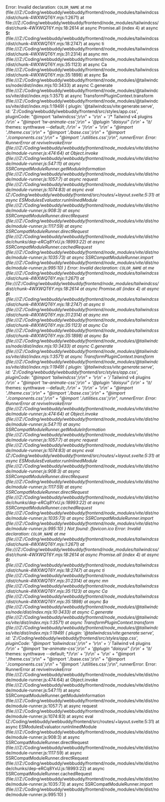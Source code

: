 Error: Invalid declaration: `COLOR_NAME`
    at me (file:///Z:/Coding/webbuddy/webbuddy/frontend/node_modules/tailwindcss/dist/chunk-4WXWQT6Y.mjs:1:2671)
    at file:///Z:/Coding/webbuddy/webbuddy/frontend/node_modules/tailwindcss/dist/chunk-4WXWQT6Y.mjs:18:2614
    at async Promise.all (index 4)
    at async $t (file:///Z:/Coding/webbuddy/webbuddy/frontend/node_modules/tailwindcss/dist/chunk-4WXWQT6Y.mjs:18:2747)
    at async ti (file:///Z:/Coding/webbuddy/webbuddy/frontend/node_modules/tailwindcss/dist/chunk-4WXWQT6Y.mjs:31:2314)
    at async mn (file:///Z:/Coding/webbuddy/webbuddy/frontend/node_modules/tailwindcss/dist/chunk-4WXWQT6Y.mjs:35:1123)
    at async Ca (file:///Z:/Coding/webbuddy/webbuddy/frontend/node_modules/tailwindcss/dist/chunk-4WXWQT6Y.mjs:35:1898)
    at async $a (file:///Z:/Coding/webbuddy/webbuddy/frontend/node_modules/@tailwindcss/node/dist/index.mjs:10:3433)
    at async C.generate (file:///Z:/Coding/webbuddy/webbuddy/frontend/node_modules/@tailwindcss/vite/dist/index.mjs:1:3571)
    at async TransformPluginContext.transform (file:///Z:/Coding/webbuddy/webbuddy/frontend/node_modules/@tailwindcss/vite/dist/index.mjs:1:1949) {
  plugin: '@tailwindcss/vite:generate:serve',
  id: 'Z:/Coding/webbuddy/webbuddy/frontend/src/styles/app.css',
  pluginCode: "@import 'tailwindcss';\r\n" +
    '\r\n' +
    '/* Tailwind v4 plugins */\r\n' +
    "@import 'tw-animate-css';\r\n" +
    '@plugin "daisyui" {\r\n' +
    '\t/* themes: synthwave --default; */\r\n' +
    '}\r\n' +
    '\r\n' +
    "@import './theme.css';\r\n" +
    "@import './base.css';\r\n" +
    "@import './components.css';\r\n" +
    "@import './utilities.css';\r\n",
  runnerError: Error: RunnerError
      at reviveInvokeError (file:///Z:/Coding/webbuddy/webbuddy/frontend/node_modules/vite/dist/node/module-runner.js:474:64)
      at Object.invoke (file:///Z:/Coding/webbuddy/webbuddy/frontend/node_modules/vite/dist/node/module-runner.js:547:11)
      at async SSRCompatModuleRunner.getModuleInformation (file:///Z:/Coding/webbuddy/webbuddy/frontend/node_modules/vite/dist/node/module-runner.js:1057:7)
      at async request (file:///Z:/Coding/webbuddy/webbuddy/frontend/node_modules/vite/dist/node/module-runner.js:1074:83)
      at async eval (Z:/Coding/webbuddy/webbuddy/frontend/src/routes/+layout.svelte:5:31) 
      at async ESModulesEvaluator.runInlinedModule (file:///Z:/Coding/webbuddy/webbuddy/frontend/node_modules/vite/dist/node/module-runner.js:908:3)
      at async SSRCompatModuleRunner.directRequest (file:///Z:/Coding/webbuddy/webbuddy/frontend/node_modules/vite/dist/node/module-runner.js:1117:59)
      at async SSRCompatModuleRunner.directRequest (file:///Z:/Coding/webbuddy/webbuddy/frontend/node_modules/vite/dist/node/chunks/dep-eRCq8YxU.js:18993:22)
      at async SSRCompatModuleRunner.cachedRequest (file:///Z:/Coding/webbuddy/webbuddy/frontend/node_modules/vite/dist/node/module-runner.js:1035:73)
      at async SSRCompatModuleRunner.import (file:///Z:/Coding/webbuddy/webbuddy/frontend/node_modules/vite/dist/node/module-runner.js:995:10)
}
Error: Invalid declaration: `COLOR_NAME`
    at me (file:///Z:/Coding/webbuddy/webbuddy/frontend/node_modules/tailwindcss/dist/chunk-4WXWQT6Y.mjs:1:2671)
    at file:///Z:/Coding/webbuddy/webbuddy/frontend/node_modules/tailwindcss/dist/chunk-4WXWQT6Y.mjs:18:2614
    at async Promise.all (index 4)
    at async $t (file:///Z:/Coding/webbuddy/webbuddy/frontend/node_modules/tailwindcss/dist/chunk-4WXWQT6Y.mjs:18:2747)
    at async ti (file:///Z:/Coding/webbuddy/webbuddy/frontend/node_modules/tailwindcss/dist/chunk-4WXWQT6Y.mjs:31:2314)
    at async mn (file:///Z:/Coding/webbuddy/webbuddy/frontend/node_modules/tailwindcss/dist/chunk-4WXWQT6Y.mjs:35:1123)
    at async Ca (file:///Z:/Coding/webbuddy/webbuddy/frontend/node_modules/tailwindcss/dist/chunk-4WXWQT6Y.mjs:35:1898)
    at async $a (file:///Z:/Coding/webbuddy/webbuddy/frontend/node_modules/@tailwindcss/node/dist/index.mjs:10:3433)
    at async C.generate (file:///Z:/Coding/webbuddy/webbuddy/frontend/node_modules/@tailwindcss/vite/dist/index.mjs:1:3571)
    at async TransformPluginContext.transform (file:///Z:/Coding/webbuddy/webbuddy/frontend/node_modules/@tailwindcss/vite/dist/index.mjs:1:1949) {
  plugin: '@tailwindcss/vite:generate:serve',
  id: 'Z:/Coding/webbuddy/webbuddy/frontend/src/styles/app.css',
  pluginCode: "@import 'tailwindcss';\r\n" +
    '\r\n' +
    '/* Tailwind v4 plugins */\r\n' +
    "@import 'tw-animate-css';\r\n" +
    '@plugin "daisyui" {\r\n' +
    '\t/* themes: synthwave --default; */\r\n' +
    '}\r\n' +
    '\r\n' +
    "@import './theme.css';\r\n" +
    "@import './base.css';\r\n" +
    "@import './components.css';\r\n" +
    "@import './utilities.css';\r\n",
  runnerError: Error: RunnerError
      at reviveInvokeError (file:///Z:/Coding/webbuddy/webbuddy/frontend/node_modules/vite/dist/node/module-runner.js:474:64)
      at Object.invoke (file:///Z:/Coding/webbuddy/webbuddy/frontend/node_modules/vite/dist/node/module-runner.js:547:11)
      at async SSRCompatModuleRunner.getModuleInformation (file:///Z:/Coding/webbuddy/webbuddy/frontend/node_modules/vite/dist/node/module-runner.js:1057:7)
      at async request (file:///Z:/Coding/webbuddy/webbuddy/frontend/node_modules/vite/dist/node/module-runner.js:1074:83)
      at async eval (Z:/Coding/webbuddy/webbuddy/frontend/src/routes/+layout.svelte:5:31) 
      at async ESModulesEvaluator.runInlinedModule (file:///Z:/Coding/webbuddy/webbuddy/frontend/node_modules/vite/dist/node/module-runner.js:908:3)
      at async SSRCompatModuleRunner.directRequest (file:///Z:/Coding/webbuddy/webbuddy/frontend/node_modules/vite/dist/node/module-runner.js:1117:59)
      at async SSRCompatModuleRunner.directRequest (file:///Z:/Coding/webbuddy/webbuddy/frontend/node_modules/vite/dist/node/chunks/dep-eRCq8YxU.js:18993:22)
      at async SSRCompatModuleRunner.cachedRequest (file:///Z:/Coding/webbuddy/webbuddy/frontend/node_modules/vite/dist/node/module-runner.js:1035:73)
      at async SSRCompatModuleRunner.import (file:///Z:/Coding/webbuddy/webbuddy/frontend/node_modules/vite/dist/node/module-runner.js:995:10)
}
Not found: /favicon.ico
Error: Invalid declaration: `COLOR_NAME`
    at me (file:///Z:/Coding/webbuddy/webbuddy/frontend/node_modules/tailwindcss/dist/chunk-4WXWQT6Y.mjs:1:2671)
    at file:///Z:/Coding/webbuddy/webbuddy/frontend/node_modules/tailwindcss/dist/chunk-4WXWQT6Y.mjs:18:2614
    at async Promise.all (index 4)
    at async $t (file:///Z:/Coding/webbuddy/webbuddy/frontend/node_modules/tailwindcss/dist/chunk-4WXWQT6Y.mjs:18:2747)
    at async ti (file:///Z:/Coding/webbuddy/webbuddy/frontend/node_modules/tailwindcss/dist/chunk-4WXWQT6Y.mjs:31:2314)
    at async mn (file:///Z:/Coding/webbuddy/webbuddy/frontend/node_modules/tailwindcss/dist/chunk-4WXWQT6Y.mjs:35:1123)
    at async Ca (file:///Z:/Coding/webbuddy/webbuddy/frontend/node_modules/tailwindcss/dist/chunk-4WXWQT6Y.mjs:35:1898)
    at async $a (file:///Z:/Coding/webbuddy/webbuddy/frontend/node_modules/@tailwindcss/node/dist/index.mjs:10:3433)
    at async C.generate (file:///Z:/Coding/webbuddy/webbuddy/frontend/node_modules/@tailwindcss/vite/dist/index.mjs:1:3571)
    at async TransformPluginContext.transform (file:///Z:/Coding/webbuddy/webbuddy/frontend/node_modules/@tailwindcss/vite/dist/index.mjs:1:1949) {
  plugin: '@tailwindcss/vite:generate:serve',
  id: 'Z:/Coding/webbuddy/webbuddy/frontend/src/styles/app.css',
  pluginCode: "@import 'tailwindcss';\r\n" +
    '\r\n' +
    '/* Tailwind v4 plugins */\r\n' +
    "@import 'tw-animate-css';\r\n" +
    '@plugin "daisyui" {\r\n' +
    '\t/* themes: synthwave --default; */\r\n' +
    '}\r\n' +
    '\r\n' +
    "@import './theme.css';\r\n" +
    "@import './base.css';\r\n" +
    "@import './components.css';\r\n" +
    "@import './utilities.css';\r\n",
  runnerError: Error: RunnerError
      at reviveInvokeError (file:///Z:/Coding/webbuddy/webbuddy/frontend/node_modules/vite/dist/node/module-runner.js:474:64)
      at Object.invoke (file:///Z:/Coding/webbuddy/webbuddy/frontend/node_modules/vite/dist/node/module-runner.js:547:11)
      at async SSRCompatModuleRunner.getModuleInformation (file:///Z:/Coding/webbuddy/webbuddy/frontend/node_modules/vite/dist/node/module-runner.js:1057:7)
      at async request (file:///Z:/Coding/webbuddy/webbuddy/frontend/node_modules/vite/dist/node/module-runner.js:1074:83)
      at async eval (Z:/Coding/webbuddy/webbuddy/frontend/src/routes/+layout.svelte:5:31) 
      at async ESModulesEvaluator.runInlinedModule (file:///Z:/Coding/webbuddy/webbuddy/frontend/node_modules/vite/dist/node/module-runner.js:908:3)
      at async SSRCompatModuleRunner.directRequest (file:///Z:/Coding/webbuddy/webbuddy/frontend/node_modules/vite/dist/node/module-runner.js:1117:59)
      at async SSRCompatModuleRunner.directRequest (file:///Z:/Coding/webbuddy/webbuddy/frontend/node_modules/vite/dist/node/chunks/dep-eRCq8YxU.js:18993:22)
      at async SSRCompatModuleRunner.cachedRequest (file:///Z:/Coding/webbuddy/webbuddy/frontend/node_modules/vite/dist/node/module-runner.js:1035:73)
      at async SSRCompatModuleRunner.import (file:///Z:/Coding/webbuddy/webbuddy/frontend/node_modules/vite/dist/node/module-runner.js:995:10)
}
